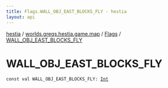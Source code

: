 ```yaml
---
title: Flags.WALL_OBJ_EAST_BLOCKS_FLY - hestia
layout: api
---
```


<div class='api-docs-breadcrumbs'><a href="../../index.html">hestia</a> / <a href="../index.html">worlds.gregs.hestia.game.map</a> / <a href="index.html">Flags</a> / <a href="./-w-a-l-l_-o-b-j_-e-a-s-t_-b-l-o-c-k-s_-f-l-y.html">WALL_OBJ_EAST_BLOCKS_FLY</a></div>

# WALL_OBJ_EAST_BLOCKS_FLY

<div class="signature"><code><span class="keyword">const</span> <span class="keyword">val </span><span class="identifier">WALL_OBJ_EAST_BLOCKS_FLY</span><span class="symbol">: </span><a href="https://kotlinlang.org/api/latest/jvm/stdlib/kotlin/-int/index.html"><span class="identifier">Int</span></a></code></div>
